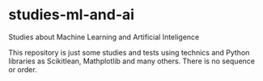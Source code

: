 # studies-ml-and-ai
Studies about Machine Learning and Artificial Inteligence

This repository is just some studies and tests using technics and Python libraries as Scikitlean, Mathplotlib and many others. There is no sequence or order.
